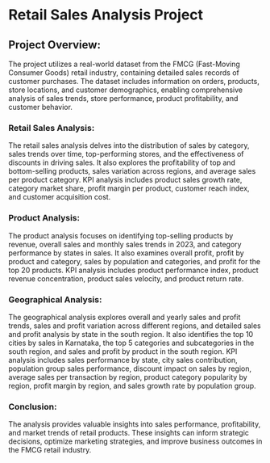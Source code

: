 # Retail Sales Analysis Project

## Project Overview:

The project utilizes a real-world dataset from the FMCG (Fast-Moving Consumer Goods) retail industry, containing detailed sales records of customer purchases. The dataset includes information on orders, products, store locations, and customer demographics, enabling comprehensive analysis of sales trends, store performance, product profitability, and customer behavior.

### Retail Sales Analysis:

The retail sales analysis delves into the distribution of sales by category, sales trends over time, top-performing stores, and the effectiveness of discounts in driving sales. It also explores the profitability of top and bottom-selling products, sales variation across regions, and average sales per product category. KPI analysis includes product sales growth rate, category market share, profit margin per product, customer reach index, and customer acquisition cost.

### Product Analysis:

The product analysis focuses on identifying top-selling products by revenue, overall sales and monthly sales trends in 2023, and category performance by states in sales. It also examines overall profit, profit by product and category, sales by population and categories, and profit for the top 20 products. KPI analysis includes product performance index, product revenue concentration, product sales velocity, and product return rate.

### Geographical Analysis:

The geographical analysis explores overall and yearly sales and profit trends, sales and profit variation across different regions, and detailed sales and profit analysis by state in the south region. It also identifies the top 10 cities by sales in Karnataka, the top 5 categories and subcategories in the south region, and sales and profit by product in the south region. KPI analysis includes sales performance by state, city sales contribution, population group sales performance, discount impact on sales by region, average sales per transaction by region, product category popularity by region, profit margin by region, and sales growth rate by population group.

### Conclusion:

The analysis provides valuable insights into sales performance, profitability, and market trends of retail products. These insights can inform strategic decisions, optimize marketing strategies, and improve business outcomes in the FMCG retail industry.
